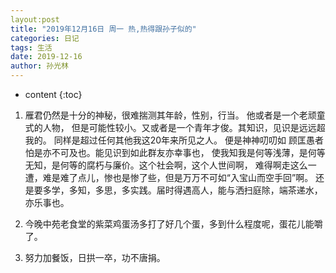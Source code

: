 ```yaml
---
layout:post
title: "2019年12月16日 周一 热,热得跟孙子似的"
categories: 日记
tags: 生活
date: 2019-12-16
author: 孙光林
---
```


* content
{:toc}





1. 雁君仍然是十分的神秘，很难揣测其年龄，性别，行当。 他或者是一个老顽童式的人物， 但是可能性较小。又或者是一个青年才俊。其知识，见识是远远超我的。 同样是超过任何其他我这20年来所见之人。 便是神神叨叨如
顾匡愚者怕是亦不可及也。能见识到如此群友亦幸事也， 使我知我是何等浅薄，是何等无知，是何等的腐朽与廉价。这个社会啊，这个人世间啊， 难得啊走这么一遭，难是难了点儿，惨也是惨了些，但是万万不可如“入宝山而空手回”啊。 还是要多学，多知，多思，多实践。届时得遇高人，能与洒扫庭除，端茶递水，亦乐事也。

2. 今晚中苑老食堂的紫菜鸡蛋汤多打了好几个蛋，多到什么程度呢，蛋花儿能嚼了。

3. 努力加餐饭，日拱一卒，功不唐捐。